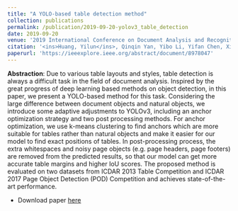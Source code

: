 ```yaml
---
title: "A YOLO-based table detection method"
collection: publications
permalink: /publication/2019-09-20-yolov3_table_detection
date: 2019-09-20
venue: '2019 International Conference on Document Analysis and Recognition (ICDAR)'
citation: '<ins>Huang, Yilun</ins>, Qinqin Yan, Yibo Li, Yifan Chen, Xiong Wang, Liangcai Gao, and Zhi Tang. "A YOLO-based table detection method." In 2019 International Conference on Document Analysis and Recognition (ICDAR), pp. 813-818. IEEE, 2019.'
paperurl: 'https://ieeexplore.ieee.org/abstract/document/8978047'
---
```


<strong>Abstraction</strong>: Due to various table layouts and styles, table detection is always a difficult task in the field of document analysis. Inspired by the great progress of deep learning based methods on object detection, in this paper, we present a YOLO-based method for this task. Considering the large difference between document objects and natural objects, we introduce some adaptive adjustments to YOLOv3, including an anchor optimization strategy and two post processing methods. For anchor optimization, we use k-means clustering to find anchors which are more suitable for tables rather than natural objects and make it easier for our model to find exact positions of tables. In post-processing process, the extra whitespaces and noisy page objects (e.g. page headers, page footers) are removed from the predicted results, so that our model can get more accurate table margins and higher IoU scores. The proposed method is evaluated on two datasets from ICDAR 2013 Table Competition and ICDAR 2017 Page Object Detection (POD) Competition and achieves state-of-the-art performance.

- Download paper [here](https://ieeexplore.ieee.org/abstract/document/8978047)